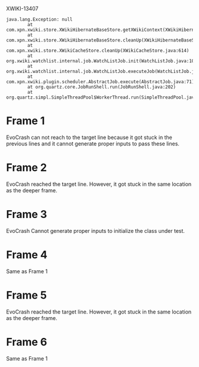 XWIKI-13407

```
java.lang.Exception: null
        at com.xpn.xwiki.store.XWikiHibernateBaseStore.getXWikiContext(XWikiHibernateBaseStore.java:1498)
        at com.xpn.xwiki.store.XWikiHibernateBaseStore.cleanUp(XWikiHibernateBaseStore.java:1137)
        at com.xpn.xwiki.store.XWikiCacheStore.cleanUp(XWikiCacheStore.java:614)
        at org.xwiki.watchlist.internal.job.WatchListJob.init(WatchListJob.java:100)
        at org.xwiki.watchlist.internal.job.WatchListJob.executeJob(WatchListJob.java:209)
        at com.xpn.xwiki.plugin.scheduler.AbstractJob.execute(AbstractJob.java:71)
        at org.quartz.core.JobRunShell.run(JobRunShell.java:202)
        at org.quartz.simpl.SimpleThreadPool$WorkerThread.run(SimpleThreadPool.java:573)
```

# Frame 1
EvoCrash can not reach to the target line because it got stuck in the previous lines and it cannot generate proper inputs to pass these lines.

# Frame 2
EvoCrash reached the target line. However, it got stuck in the same location as the deeper frame.

# Frame 3
EvoCrash Cannot generate proper inputs to initialize the class under test.

# Frame 4
Same as Frame 1

# Frame 5
EvoCrash reached the target line. However, it got stuck in the same location as the deeper frame.

# Frame 6
Same as Frame 1
